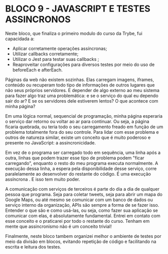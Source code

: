 # BLOCO 9 - JAVASCRIPT E TESTES ASSINCRONOS

Neste bloco, que finaliza o primeiro modulo do curso da Trybe, fui capacidada a:
- Aplicar corretamente operações assíncronas;
- Utilizar callbacks corretamente;
- Utilizar o Jest para testar suas callbacks ;
- Reaproveitar configurações para diversos testes por meio do uso de beforeEach e afterEach.

Páginas da web não existem sozinhas. Elas carregam imagens, iframes, conteúdo ou recuperam todo tipo de informações de outros lugares que não seus próprios servidores. E depender de algo externo ao meu sistema para fazer algo traz uma problemática: e se o serviço do qual eu dependo sair do ar? E se os servidores dele estiverem lentos? O que acontece com minha página?

Em uma lógica normal, sequencial de programação, minha página esperaria o serviço dar retorno ou voltar ao ar para continuar. Ou seja, a página ficaria quebrada, ou teria todo o seu carregamento freado em função de um problema totalmente fora do seu controle. Para lidar com esse problema e outros de natureza similar, existe um conceito que é muito poderoso e presente no JavaScript: a assincronicidade.

 Em vez de o programa ser carregado todo em sequência, uma linha após a outra, linhas que podem trazer esse tipo de problema podem "ficar carregando", enquanto o resto do meu programa executa normalmente. A execução dessa linha, a espera pela disponibilidade desse serviço, corre paralelamente ao desenvolver do restante do código. É uma execução assíncrona . E isso tem muito poder.

A comunicação com serviços de terceiros é parte do dia a dia de qualquer pessoa que programa. Seja para coletar tweets, seja para abrir um mapa do Google Maps, ou até mesmo se comunicar com um banco de dados ou serviço interno da organização, APIs são sempre a forma de se fazer isso. Entender o que são e como usá-las, ou seja, como fazer sua aplicação se comunicar com elas, é absolutamente fundamental. Entrei em contato com esse conceito e o praticarei por todo o restante do curso.
Tenham em mente que assincronismo não é um conceito trivial!

Finalmente, neste bloco tambem organizei melhor o ambiente de testes por meio da divisão em blocos, evitando repetição de código e facilitando na escrita e leitura dos testes.
